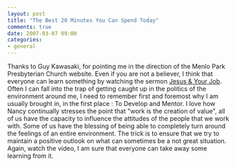 ```yaml
---
layout: post
title: "The Best 20 Minutes You Can Spend Today"
comments: true
date: 2007-03-07 09:00
categories:
- general
---
```


Thanks to Guy Kawasaki, for pointing me in the direction of the Menlo Park Presbyterian Church website. Even if you are not a believer, I think that everyone can learn something by watching the sermon [Jesus & Your Job](http://data.mppc.org/sermon/video.php?sermon_ID=283). 
Often I can fall into the trap of getting caught up in the politics of the environment around me, I need to remember first and foremost why I am usually brought in, in the first place : To Develop and Mentor. I love how Nancy continually stresses the point that "work is the creation of value", all of us have the capacity to influence the attitudes of the people that we work with. Some of us have the blessing of being able to completely turn around the feelings of an entire environment. The trick is to ensure that we try to maintain a positive outlook on what can sometimes be a not great situation. 
Again, watch the video, I am sure that everyone can take away some learning from it.




